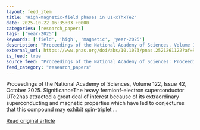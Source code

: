 ```yaml
---
layout: feed_item
title: "High-magnetic-field phases in U1-xThxTe2"
date: 2025-10-22 16:35:03 +0000
categories: [research_papers]
tags: ['year-2025']
keywords: ['field', 'high', 'magnetic', 'year-2025']
description: "Proceedings of the National Academy of Sciences, Volume 122, Issue 42, October 2025"
external_url: https://www.pnas.org/doi/abs/10.1073/pnas.2521261122?af=R
is_feed: true
source_feed: "Proceedings of the National Academy of Sciences: Proceedings of the National Academy of Sciences: Table of Contents"
feed_category: "research_papers"
---
```


Proceedings of the National Academy of Sciences, Volume 122, Issue 42, October 2025. SignificanceThe heavy fermionf-electron superconductor UTe2has attracted a great deal of interest because of its extraordinary superconducting and magnetic properties which have led to conjectures that this compound may exhibit spin-triplet ...

[Read original article](https://www.pnas.org/doi/abs/10.1073/pnas.2521261122?af=R)
